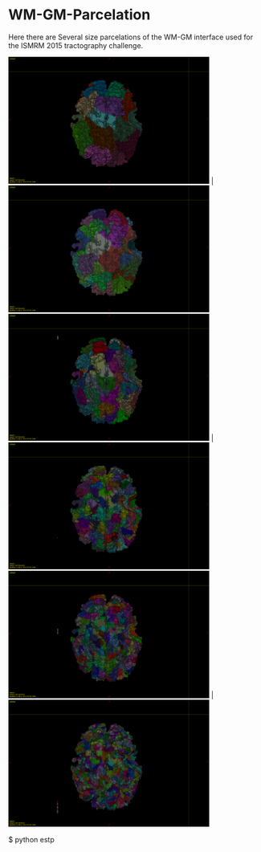 # WM-GM-Parcelation
Here there are Several size parcelations of the WM-GM interface used for the ISMRM 2015 tractography challenge.




<img src="screenshot0001.png" width="400" title="Segmentation 25 Areas"> | <img src="screenshot0002.png" width="400" title="Segmentation 50 Areas">
<img src="screenshot0003.png" width="400" title="Segmentation 100 Areas"> | <img src="screenshot0004.png" width="400" title="Segmentation 250 Areas">
<img src="screenshot0005.png" width="400" title="Segmentation 500 Areas"> | <img src="screenshot0006.png" width="400" title="Segmentation 1000 Areas">


$ python estp
